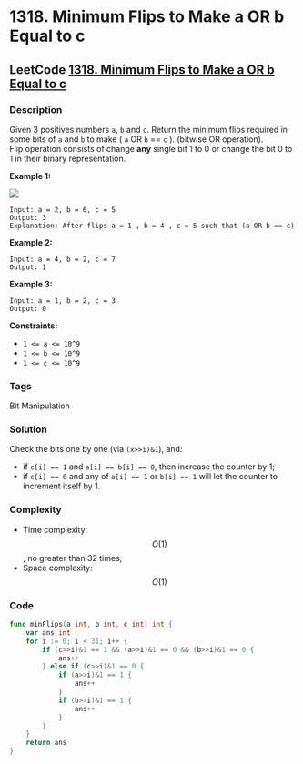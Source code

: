 # 1318. Minimum Flips to Make a OR b Equal to c

## LeetCode [1318. Minimum Flips to Make a OR b Equal to c](title)

### Description

Given 3 positives numbers `a`, `b` and `c`. Return the minimum flips required in some bits of `a` and `b` to make \( `a` OR `b` == `c` \). \(bitwise OR operation\).  
Flip operation consists of change **any** single bit 1 to 0 or change the bit 0 to 1 in their binary representation.

**Example 1:**

![](https://assets.leetcode.com/uploads/2020/01/06/sample_3_1676.png)

```text
Input: a = 2, b = 6, c = 5
Output: 3
Explanation: After flips a = 1 , b = 4 , c = 5 such that (a OR b == c)
```

**Example 2:**

```text
Input: a = 4, b = 2, c = 7
Output: 1
```

**Example 3:**

```text
Input: a = 1, b = 2, c = 3
Output: 0
```

**Constraints:**

* `1 <= a <= 10^9`
* `1 <= b <= 10^9`
* `1 <= c <= 10^9`

### Tags

Bit Manipulation

### Solution

Check the bits one by one \(via `(x>>i)&1`\), and:

* if `c[i] == 1` and `a[i] == b[i] == 0`, then increase the counter by 1;
* if `c[i] == 0` and any of `a[i] == 1` or `b[i] == 1` will let the counter to increment itself by 1.

### Complexity

* Time complexity: $$O(1)$$, no greater than 32 times;
* Space complexity: $$O(1)$$

### Code

```go
func minFlips(a int, b int, c int) int {
	var ans int
	for i := 0; i < 31; i++ {
		if (c>>i)&1 == 1 && (a>>i)&1 == 0 && (b>>i)&1 == 0 {
			ans++
		} else if (c>>i)&1 == 0 {
			if (a>>i)&1 == 1 {
				ans++
			}
			if (b>>i)&1 == 1 {
				ans++
			}
		}
	}
	return ans
}
```

